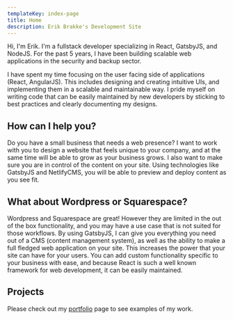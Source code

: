 ```yaml
---
templateKey: index-page
title: Home
description: Erik Brakke's Development Site
---
```

Hi, I'm Erik.  I'm a fullstack developer specializing in React, GatsbyJS, and NodeJS.  For the past 5 years, I have been building scalable web applications in the security and backup sector.

I have spent my time focusing on the user facing side of applications (React, AngularJS).  This includes designing and creating intuitive UIs, and implementing them in a scalable and maintainable way.  I pride myself on writing code that can be easily maintained by new developers by sticking to best practices and clearly documenting my designs.

## How can I help you?
Do you have a small business that needs a web presence? I want to work with you to design a website that feels unique to your company, and at the same time will be able to grow as your business grows.  I also want to make sure you are in control of the content on your site.  Using technologies like GatsbyJS and NetlifyCMS, you will be able to preview and deploy content as you see fit.

## What about Wordpress or Squarespace?
Wordpress and Squarespace are great! However they are limited in the out of the box functionality, and you may have a use case that is not suited for those workflows.  By using GatsbyJS, I can give you everything you need out of a CMS (content management system), as well as the ability to make a full fledged web application on your site.  This increases the power that your site can have for your users.  You can add custom functionality specific to your business with ease, and because React is such a well known framework for web development, it can be easily maintained.

## Projects
Please check out my [portfolio](/portfolio) page to see examples of my work.